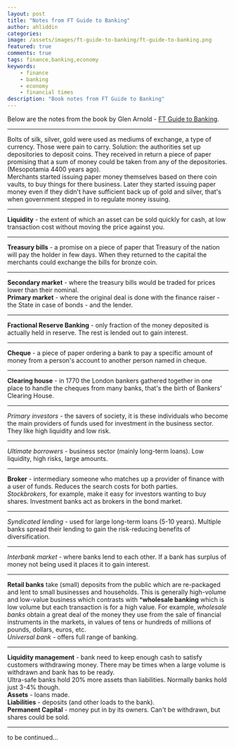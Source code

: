 ```yaml
---
layout: post
title: "Notes from FT Guide to Banking"
author: ahliddin
categories:
image: /assets/images/ft-guide-to-banking/ft-guide-to-banking.png
featured: true
comments: true
tags: finance,banking,economy
keywords:
    - finance
    - banking
    - economy
    - financial times
description: "Book notes from FT Guide to Banking"
---
```

Below are the notes from the book by Glen Arnold - [FT Guide to Banking](https://www.goodreads.com/book/show/19620502-ft-guide-to-banking).

***
Bolts of silk, silver, gold were used as mediums of exchange, a type of currency. Those were pain to carry.
Solution: the authorities set up depositories to deposit coins. They received in return a piece of paper promising that
a sum of money could be taken from any of the depositories. (Mesopotamia 4400 years ago).  
Merchants started issuing paper money themselves based on there coin vaults, to buy things for there business.
Later they started issuing paper money even if they didn't have sufficient back up of gold and silver, that's when government
stepped in to regulate money issuing.

***
**Liquidity** - the extent of which an asset can be sold quickly for cash, at low transaction cost without moving the price against you.

***
**Treasury bills** - a promise on a piece of paper that Treasury of the nation will pay the holder in few days. When they
returned to the capital the merchants could exchange the bills for bronze coin.

***
**Secondary market** - where the treasury bills would be traded for prices lower than their nominal.  
**Primary market** - where the original deal is done with the finance raiser - the State in case of bonds - and the lender.

***
**Fractional Reserve Banking** - only fraction of the money deposited is actually held in reserve. The rest is lended out to gain interest.

***
**Cheque** - a piece of paper ordering a bank to pay a specific amount of money from a person's account to another person named in cheque. 

***
**Clearing house** - in 1770 the London bankers gathered together in one place to handle the cheques from many banks, that's the birth of Bankers' Clearing House.

***
*Primary investors* - the savers of society, it is these individuals who become the main providers of funds used for investment in the business sector.
They like high liquidity and low risk.

***
*Ultimate borrowers* - business sector (mainly long-term loans). Low liquidity, high risks, large amounts.

***
**Broker** - intermediary someone who matches up a provider of finance with a user of funds. Reduces the search costs for both parties.  
*Stockbrokers*, for example, make it easy for investors wanting to buy shares. Investment banks act as brokers in the bond market.

***
*Syndicated lending* - used for large long-term loans (5-10 years). Multiple banks spread their lending to gain the risk-reducing benefits of diversification.

***
*Interbank market* - where banks lend to each other. If a bank has surplus of money not being used it places it to gain interest.

***
**Retail banks** take (small) deposits from the public which are re-packaged and lent to small businesses and households.
This is generally high-volume and low-value business which contrasts with ***wholesale banking** which is low volume but each transaction is for a high value.
For example, *wholesale banks* obtain a great deal of the money they use from the sale of financial instruments in the markets,
in values of tens or hundreds of millions of pounds, dollars, euros, etc.  
*Universal bank* - offers full range of banking.


***
**Liquidity management** - bank need to keep enough cash to satisfy customers withdrawing money. There may be times when
a large volume is withdrawn and bank has to be ready.  
Ultra-safe banks hold 20% more assets than liabilities. Normally banks hold just 3-4% though.  
**Assets** - loans made.  
**Liabilities** - deposits (and other loads to the bank).  
**Permanent Capital** - money put in by its owners. Can't be withdrawn, but shares could be sold.  


***
to be continued...
